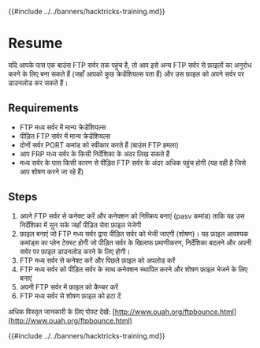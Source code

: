 {{#include ../../banners/hacktricks-training.md}}

# Resume

यदि आपके पास एक बाउंस FTP सर्वर तक पहुंच है, तो आप इसे अन्य FTP सर्वर से फ़ाइलों का अनुरोध करने के लिए बना सकते हैं \(जहाँ आपको कुछ क्रेडेंशियल्स पता हैं\) और उस फ़ाइल को अपने सर्वर पर डाउनलोड कर सकते हैं।

## Requirements

- FTP मध्य सर्वर में मान्य क्रेडेंशियल्स
- पीड़ित FTP सर्वर में मान्य क्रेडेंशियल्स
- दोनों सर्वर PORT कमांड को स्वीकार करते हैं \(बाउंस FTP हमला\)
- आप FRP मध्य सर्वर के किसी निर्देशिका के अंदर लिख सकते हैं
- मध्य सर्वर के पास किसी कारण से पीड़ित FTP सर्वर के अंदर अधिक पहुंच होगी \(यह वही है जिसे आप शोषण करने जा रहे हैं\)

## Steps

1. अपने FTP सर्वर से कनेक्ट करें और कनेक्शन को निष्क्रिय बनाएं \(pasv कमांड\) ताकि यह उस निर्देशिका में सुन सके जहाँ पीड़ित सेवा फ़ाइल भेजेगी
2. फ़ाइल बनाएं जो FTP मध्य सर्वर द्वारा पीड़ित सर्वर को भेजी जाएगी \(शोषण\)। यह फ़ाइल आवश्यक कमांड्स का प्लेन टेक्स्ट होगी जो पीड़ित सर्वर के खिलाफ प्रमाणीकरण, निर्देशिका बदलने और अपनी सर्वर पर फ़ाइल डाउनलोड करने के लिए होगी।
3. FTP मध्य सर्वर से कनेक्ट करें और पिछले फ़ाइल को अपलोड करें
4. FTP मध्य सर्वर को पीड़ित सर्वर के साथ कनेक्शन स्थापित करने और शोषण फ़ाइल भेजने के लिए बनाएं
5. अपनी FTP सर्वर में फ़ाइल को कैप्चर करें
6. FTP मध्य सर्वर से शोषण फ़ाइल को हटा दें

अधिक विस्तृत जानकारी के लिए पोस्ट देखें: [http://www.ouah.org/ftpbounce.html](http://www.ouah.org/ftpbounce.html)

{{#include ../../banners/hacktricks-training.md}}
